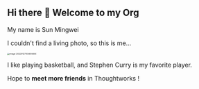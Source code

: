 ## Hi there 👋 Welcome to my Org

My name is Sun Mingwei

I couldn't find a living photo, so this is me...

<img src="C:\Users\孙哥\AppData\Roaming\Typora\typora-user-images\image-20220127103605666.png" alt="image-20220127103605666" style="zoom: 33%;" />

I like playing basketball, and Stephen Curry is my favorite player.

Hope to **meet more friends** in Thoughtworks !



